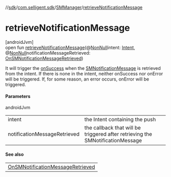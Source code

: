 //[sdk](../../../index.md)/[com.selligent.sdk](../index.md)/[SMManager](index.md)/[retrieveNotificationMessage](retrieve-notification-message.md)

# retrieveNotificationMessage

[androidJvm]\
open fun [retrieveNotificationMessage](retrieve-notification-message.md)(@[NonNull](https://developer.android.com/reference/kotlin/androidx/annotation/NonNull.html)intent: [Intent](https://developer.android.com/reference/kotlin/android/content/Intent.html), @[NonNull](https://developer.android.com/reference/kotlin/androidx/annotation/NonNull.html)notificationMessageRetrieved: [OnSMNotificationMessageRetrieved](../-on-s-m-notification-message-retrieved/index.md))

It will trigger the [onSuccess](../-on-s-m-notification-message-retrieved/on-success.md) when the [SMNotificationMessage](../-s-m-notification-message/index.md) is retrieved from the intent. If there is none in the intent, neither onSuccess nor onError will be triggered. If, for some reason, an error occurs, onError will be triggered.

#### Parameters

androidJvm

| | |
|---|---|
| intent | the Intent containing the push |
| notificationMessageRetrieved | the callback that will be triggered after retrieving the SMNotificationMessage |

#### See also

| |
|---|
| [OnSMNotificationMessageRetrieved](../-on-s-m-notification-message-retrieved/index.md) |
